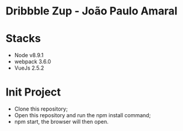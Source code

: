 Dribbble Zup - João Paulo Amaral
=====================

Stacks
========================

* Node v8.9.1
* webpack 3.6.0
* VueJs 2.5.2

Init Project
========================

- Clone this repository;
- Open this repository and run the npm install command;
- npm start, the browser will then open.
